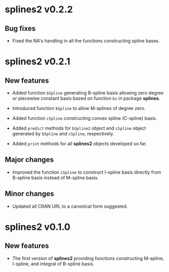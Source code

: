 # splines2 v0.2.2

## Bug fixes

* Fixed the NA's handling in all the functions constructing spline bases.


# splines2 v0.2.1

## New features

* Added function `bSpline` generating B-spline basis allowing zero degree or
  piecewise constant basis based on function `bs` in package **splines**.

* Introduced function `bSpline` to allow M-splines of degree zero.

* Added function `cSpline` constructing convex spline (C-spline) basis.

* Added `predict` methods for `bSpline2` object and `cSpline` object generated
  by `bSpline` and `cSpline`, respectively.

* Added `print` methods for all **splines2** objects developed so far.

## Major changes

* Improved the function `iSpline` to construct I-spline basis directly from
  B-spline basis instead of M-spline basis.

## Minor changes

* Updated all CRAN URL to a canonical form suggested.


# splines2 v0.1.0

## New features

* The first version of **splines2** providing functions constructing M-spline,
  I-spline, and integral of B-spline basis.


